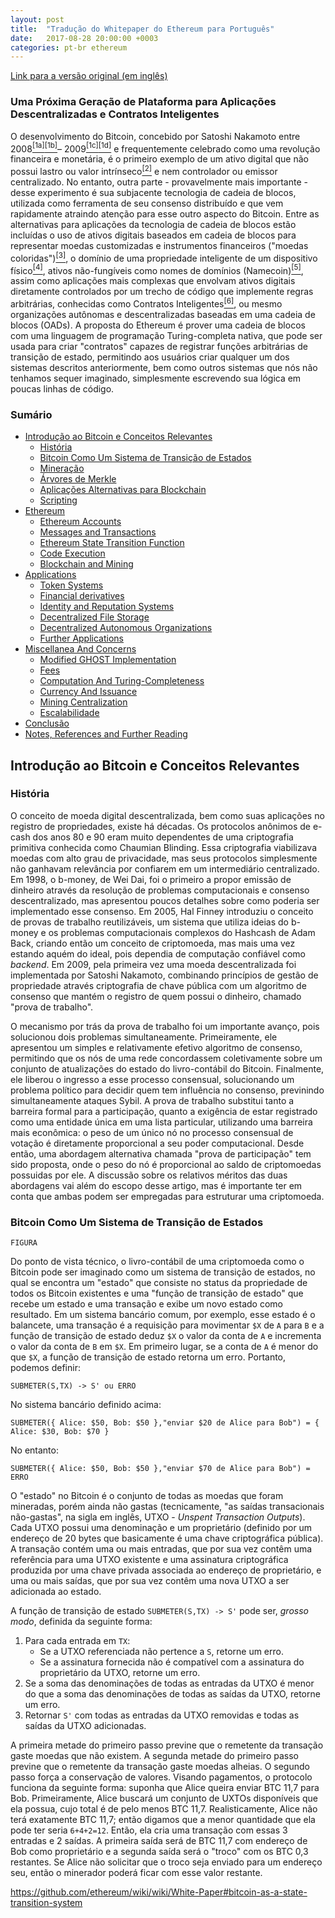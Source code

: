 ```yaml
---
layout: post
title:  "Tradução do Whitepaper do Ethereum para Português"
date:   2017-08-28 20:00:00 +0003
categories: pt-br ethereum
---
```


[Link para a versão original (em inglês)](https://github.com/ethereum/wiki/wiki/White-Paper)

### Uma Próxima Geração de Plataforma para Aplicações Descentralizadas e Contratos Inteligentes

O desenvolvimento do Bitcoin, concebido por Satoshi Nakamoto entre 2008[<sup>[1a]</sup>](http://nakamotoinstitute.org/bitcoin/)[<sup>[1b]</sup>](http://www.newyorker.com/magazine/2011/10/10/the-crypto-currency)–
2009[<sup>[1c]</sup>](https://en.bitcoin.it/wiki/Category:History)[<sup>[1d]</sup>](https://blockexplorer.com/block/000000000019d6689c085ae165831e934ff763ae46a2a6c172b3f1b60a8ce26f)
e frequentemente celebrado como uma revolução financeira e monetária, é o primeiro exemplo
de um ativo digital que não possui lastro ou valor intrínseco[<sup>[2]</sup>](https://bitcoinmagazine.com/articles/you-say-bitcoin-has-no-intrinsic-value-twenty-two-reasons-to-think-again-1399454061/) 
e nem controlador ou emissor centralizado. No entanto, outra parte - provavelmente mais importante - desse experimento 
é sua subjacente tecnologia de cadeia de blocos, utilizada como ferramenta de seu consenso 
distribuído e que vem rapidamente atraindo atenção para esse outro aspecto do Bitcoin. Entre as
alternativas para aplicações da tecnologia de cadeia de blocos estão incluídas
o uso de ativos digitais baseados em cadeia de blocos para representar moedas customizadas e 
instrumentos financeiros ("moedas coloridas")[<sup>[3]</sup>](https://docs.google.com/a/buterin.com/document/d/1AnkP_cVZTCMLIzw4DvsW6M8Q2JC0lIzrTLuoWu2z1BE/edit), 
o domínio de uma propriedade inteligente de 
um dispositivo físico[<sup>[4]</sup>](https://en.bitcoin.it/wiki/Smart_Property), 
ativos não-fungíveis como nomes de domínios (Namecoin)[<sup>[5]</sup>](http://namecoin.org), assim como
aplicações mais complexas que envolvam ativos digitais diretamente controlados
por um trecho de código que implemente regras arbitrárias, conhecidas como Contratos Inteligentes[<sup>[6]</sup>](https://en.bitcoin.it/wiki/Contracts), 
ou mesmo organizações autônomas e descentralizadas baseadas em uma cadeia de blocos (OADs). 
A proposta do Ethereum é prover uma cadeia de blocos com uma linguagem de programação 
Turing-completa nativa, que pode ser usada para criar "contratos" capazes de registrar funções 
arbitrárias de transição de estado, permitindo aos usuários criar 
qualquer um dos sistemas descritos anteriormente, bem como outros sistemas que nós não
tenhamos sequer imaginado, simplesmente escrevendo sua lógica em poucas linhas de código.


### Sumário

* [Introdução ao Bitcoin e Conceitos Relevantes](#introduction-to-bitcoin-and-existing-concepts)
    * [História](#history)
    * [Bitcoin Como Um Sistema de Transição de Estados](#bitcoin-as-a-state-transition-system)
    * [Mineração](#mining)
    * [Árvores de Merkle](#merkle-trees)
    * [Aplicações Alternativas para Blockchain](#alternative-blockchain-applications)
    * [Scripting](#scripting)
* [Ethereum](#ethereum)
    * [Ethereum Accounts](#ethereum-accounts)
    * [Messages and Transactions](#messages-and-transactions)
    * [Ethereum State Transition Function](#ethereum-state-transition-function)
    * [Code Execution](#code-execution)
    * [Blockchain and Mining](#blockchain-and-mining)
* [Applications](#applications)
    * [Token Systems](#token-systems)
    * [Financial derivatives](#financial-derivatives-and-stable-value-currencies)
    * [Identity and Reputation Systems](#identity-and-reputation-systems)
    * [Decentralized File Storage](#decentralized-file-storage)
    * [Decentralized Autonomous Organizations](#decentralized-autonomous-organizations)
    * [Further Applications](#further-applications)
* [Miscellanea And Concerns](#miscellanea-and-concerns)
    * [Modified GHOST Implementation](#modified-ghost-implementation)
    * [Fees](#fees)
    * [Computation And Turing-Completeness](#computation-and-turing-completeness)
    * [Currency And Issuance](#currency-and-issuance)
    * [Mining Centralization](#mining-centralization)
    * [Escalabilidade](#scalability)
* [Conclusão](#conclusion)
* [Notes, References and Further Reading](#notes-references-and-further-reading)


## Introdução ao Bitcoin e Conceitos Relevantes


### História

O conceito de moeda digital descentralizada, bem como suas aplicações no 
registro de propriedades, existe há décadas. Os protocolos anônimos de e-cash 
dos anos 80 e 90 eram muito dependentes de uma criptografia primitiva conhecida
como Chaumian Blinding. Essa criptografia viabilizava moedas com alto grau de 
privacidade, mas seus protocolos simplesmente não ganhavam relevância por 
confiarem em um intermediário centralizado. Em 1998, o b-money, de Wei Dai, foi 
o primeiro a propor emissão de dinheiro através da resolução de problemas 
computacionais e consenso descentralizado, mas apresentou poucos detalhes sobre 
como poderia ser implementado esse consenso. Em 2005, Hal Finney introduziu o 
conceito de provas de trabalho reutilizáveis, um sistema que utiliza ideias do 
b-money e os problemas computacionais complexos do Hashcash de Adam Back,
criando então um conceito de criptomoeda, mas mais uma vez estando aquém do 
ideal, pois dependia de computação confiável como *backend*. Em 2009, pela 
primeira vez uma moeda descentralizada foi implementada por Satoshi Nakamoto, 
combinando princípios de gestão de propriedade através criptografia de chave 
pública com um algoritmo de consenso que mantém o registro de quem possui o 
dinheiro, chamado "prova de trabalho".

O mecanismo por trás da prova de trabalho foi um importante avanço, pois 
solucionou dois problemas simultaneamente. Primeiramente, ele apresentou um 
simples e relativamente efetivo algoritmo de consenso, permitindo que os nós de 
uma rede concordassem coletivamente sobre um conjunto de atualizações do estado 
do livro-contábil do Bitcoin. Finalmente, ele liberou o ingresso a esse 
processo consensual, solucionando um problema político para decidir quem tem 
influência no consenso, previnindo simultaneamente ataques Sybil. A prova de 
trabalho substitui tanto a barreira formal para a participação, quanto a 
exigência de estar registrado como uma entidade única em uma lista particular, 
utilizando uma barreira mais econômica: o peso de um único nó no processo 
consensual de votação é diretamente proporcional a seu poder computacional. 
Desde então, uma abordagem alternativa chamada "prova de participação" tem sido 
proposta, onde o peso do nó é proporcional ao saldo de criptomoedas possuidas 
por ele. A discussão sobre os relativos méritos das duas abordagens vai além do 
escopo desse artigo, mas é importante ter em conta que ambas podem ser 
empregadas para estruturar uma criptomoeda.

### Bitcoin Como Um Sistema de Transição de Estados

    FIGURA

Do ponto de vista técnico, o livro-contábil de uma criptomoeda como o Bitcoin 
pode ser imaginado como um sistema de transição de estados, no qual se encontra
um "estado" que consiste no status da propriedade de todos os Bitcoin existentes
e uma "função de transição de estado" que recebe um estado e uma transação e 
exibe um novo estado como resultado. Em um sistema bancário comum, por exemplo,
esse estado é o balancete, uma transação é a requisição para movimentar `$X` de `A` 
para `B` e a função de transição de estado deduz `$X` o valor da conta de `A` e 
incrementa o valor da conta de `B` em `$X`. Em primeiro lugar, se a conta de `A` é 
menor do que `$X`, a função de transição de estado retorna um erro. Portanto, 
podemos definir:

    SUBMETER(S,TX) -> S' ou ERRO

No sistema bancário definido acima:

    SUBMETER({ Alice: $50, Bob: $50 },"enviar $20 de Alice para Bob") = { Alice: $30, Bob: $70 }

No entanto:

    SUBMETER({ Alice: $50, Bob: $50 },"enviar $70 de Alice para Bob") = ERRO 
    
O "estado" no Bitcoin é o conjunto de todas as moedas que foram mineradas, porém 
ainda não gastas (tecnicamente, "as saídas transacionais não-gastas", na sigla
em inglês, UTXO - *Unspent Transaction Outputs*). Cada UTXO possui uma denominação 
e um proprietário (definido por um endereço de 20 bytes que basicamente é uma 
chave criptográfica pública). A transação contém uma ou mais entradas, que por sua 
vez contêm uma referência para uma UTXO existente e uma assinatura criptográfica 
produzida por uma chave privada associada ao endereço de proprietário, e uma ou 
mais saídas, que por sua vez contêm uma nova UTXO a ser adicionada ao estado.

A função de transição de estado `SUBMETER(S,TX) -> S'` pode ser, *grosso modo*, 
definida da seguinte forma:

1. Para cada entrada em `TX`:
    * Se a UTXO referenciada não pertence a `S`, retorne um erro.
    * Se a assinatura fornecida não é compatível com a assinatura do proprietário da UTXO, retorne um erro.
2. Se a soma das denominações de todas as entradas da UTXO é menor do que a soma das denominações de todas as saídas da UTXO, retorne um erro.
3. Retornar `S'` com todas as entradas da UTXO removidas e todas as saídas da UTXO adicionadas.

A primeira metade do primeiro passo previne que o remetente da transação gaste
moedas que não existem. A segunda metade do primeiro passo previne que o 
remetente da transação gaste moedas alheias. O segundo passo força a 
conservação de valores. Visando pagamentos, o protocolo funciona da seguinte forma:
suponha que Alice queira enviar BTC 11,7 para Bob. Primeiramente, Alice buscará
um conjunto de UXTOs disponíveis que ela possua, cujo total é de pelo menos BTC 11,7.
Realisticamente, Alice não terá exatamente BTC 11,7; então digamos que a menor 
quantidade que ela pode ter seria `6+4+2=12`. Então, ela cria uma transação com essas 3 entradas e 2 saídas.
A primeira saída será de BTC 11,7 com endereço de Bob como proprietário e a 
segunda saída será o "troco" com os BTC 0,3 restantes. Se Alice não solicitar que o troco seja enviado 
para um endereço seu, então o minerador poderá ficar com esse valor restante.



https://github.com/ethereum/wiki/wiki/White-Paper#bitcoin-as-a-state-transition-system